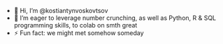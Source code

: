 - 👋 Hi, I’m @kostiantynvoskovtsov
- 💞️ I’m eager to leverage number crunching, as well as Python, R & SQL programming skills, to colab on smth great
- ⚡ Fun fact: we might met somehow someday 

<!---
kostiantynvoskovtsov/kostiantynvoskovtsov is a ✨ special ✨ repository because its `README.md` (this file) appears on your GitHub profile.
You can click the Preview link to take a look at your changes.
--->
